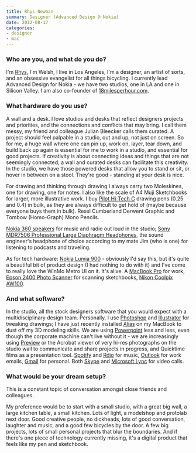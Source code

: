 ```yaml
---
title: Rhys Newman
summary: Designer (Advanced Design @ Nokia)
date: 2012-08-17
categories:
- designer
- mac
---
```


### Who are you, and what do you do?

I'm [Rhys](http://rhysnewman.com/ "Rhys' website."), I'm Welsh, I live in Los Angeles, I'm a designer, an artist of sorts, and an obsessive evangelist for all things bicycling. I currently lead Advanced Design for Nokia - we have two studios, one in LA and one in Silicon Valley. I am also co-founder of [18milesperhour.com](http://18milesperhour.com/ "Rhys' biking website.").

### What hardware do you use?

A wall and a desk. I love studios and desks that reflect designers projects and priorities, and the connections and conflicts that may bring. I call them messy, my friend and colleague Julian Bleecker calls them curated. A project should feel palpable in a studio, out and up, not just on screen. So for me, a huge wall where one can pin up, work on, layer, tear down, and build back up again is essential for me to work in a studio, and essential for good projects. If creativity is about connecting ideas and things that are not seemingly connected, a wall and curated desks can facilitate this creativity. In the studio, we have those powered desks that allow you to stand or sit, or hover in between on a stool. They're good - standing at your desk is nice.

For drawing and thinking through drawing I always carry two Moleskines, one for drawing, one for notes. I also like the scale of A4 Muji Sketchbooks for larger, more illustrative work. I buy [Pilot Hi-Tech C][hi-tec-c] drawing pens (0.25 and 0.4) in bulk, as they are always difficult to get hold of (maybe because everyone buys them in bulk). Rexel Cumberland Derwent Graphic and Tombow (Homo-Graph) Mono Pencils.

[Nokia 360 speakers][play-360] for music and radio out loud in the studio; [Sony MDR7506 Professional Large Diaphragm Headphones][mdr-7506], the sound engineer's headphone of choice according to my mate Jim (who is one) for listening to podcasts and traveling.

As for tech hardware: [Nokia Lumia 900][lumia-900] - obviously I'd say this, but it's quite a beautiful bit of product design (I had nothing to do with it) and I've come to really love the WinMo Metro UI on it. It's alive. A [MacBook Pro][macbook-pro] for work, [Epson 2400 Photo Scanner][perfection-2400-photo] for scanning sketchbooks, [Nikon Coolpix AW100][coolpix-aw100].

### And what software?

In the studio, all the stock designers software that you would expect with a multidisciplinary design team. Personally, I use [Photoshop][] and [Illustrator][] for tweaking drawings; I have just recently installed [Alias][] on my MacBook to dust off my 3D modeling skills. We are using [Powerpoint][] less and less, even though the corporate machine can't live without it - we are increasingly using [Preview][] or the Acrobat viewer of very hi-res photographs on the studio wall to communicate and share projects in progress, and Quicktime films as a presentation tool. [Spotify][] and [Rdio][] for music, [Outlook][] for work emails, [Gmail][] for personal. Both [Skype][] and [Microsoft Lync][lync] for video calls.

### What would be your dream setup?

This is a constant topic of conversation amongst close friends and colleagues.

My preference would be to start with a small studio, with a great big wall, a large kitchen table, a small kitchen. Lots of light, a modelshop and protolab next door. Good creative people, no dickheads, lots of good conversation, laughter and music, and a good few bicycles by the door. A few big projects, lots of small personal projects that blur the boundaries. And if there's one piece of technology currently missing, it's a digital product that feels like my pen and sketchbook.

[alias]: http://web.archive.org/web/20221223231621/https://www.autodesk.com/products/alias-products/overview "2D and 3D design software."
[coolpix-aw100]: https://www.nikonusa.com/en/Nikon-Products/Product-Archive/Compact-Digital-Cameras/COOLPIX-AW100.html "A 16 megapixel rugged digital camera."
[gmail]: https://mail.google.com/mail/u/0/ "Web-based email."
[hi-tec-c]: http://web.archive.org/web/20190506063359/https://www.amazon.com/Pilot-Hi-Tec-C-Gel-Basic-Colors/dp/B001GR4CQO "A pen."
[illustrator]: https://www.adobe.com/products/illustrator.html "A vector graphics editor."
[lumia-900]: http://web.archive.org/web/20140925213822/https://www.nokia.com/us-en/phones/phone/lumia900/ "A Windows Phone smartphone."
[lync]: https://en.wikipedia.org/wiki/Skype_for_Business "Chat software."
[macbook-pro]: https://www.apple.com/macbook-pro/ "A laptop."
[mdr-7506]: http://web.archive.org/web/20230522193817/https://www.amazon.com/Sony-MDR7506-Professional-Diaphragm-Headphone/dp/B000AJIF4E "Studio-quality headphones."
[outlook]: https://www.microsoft.com/en-us/microsoft-365/outlook/outlook-for-business "An email, calendar and contact software suite."
[perfection-2400-photo]: http://web.archive.org/web/20190508114355/https://www.amazon.com/Epson-Perfection-2400-Photo-Scanner/dp/B00006AMSG "A photo scanner."
[photoshop]: https://www.adobe.com/products/photoshop.html "A bitmap image editor."
[play-360]: http://web.archive.org/web/20140725104631/http://www.nokia.com/global/products/accessory/md-50w/ "A set of wireless speakers."
[powerpoint]: https://www.microsoft.com/en-us/microsoft-365/powerpoint "Presentation software."
[preview]: https://en.wikipedia.org/wiki/Preview_(Mac_OS) "An image viewer included with Mac OS X."
[rdio]: http://web.archive.org/web/20151209115835/http://www.rdio.com:80/home/en-us/ "A music streaming service."
[skype]: https://www.skype.com/en/ "Voice and video chat software."
[spotify]: https://open.spotify.com/__noul__?pfhp=2c2ccb58-8a92-4713-a1c0-8b43b3090b49 "A music streaming service."

